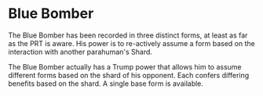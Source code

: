 # Blue Bomber

The Blue Bomber has been recorded in three distinct forms, at least as far as the PRT is aware. His power is to re-actively assume a form based on the interaction with another parahuman's Shard.

The Blue Bomber actually has a Trump power that allows him to assume different forms based on the shard of his opponent. Each confers differing benefits based on the shard. A single base form is available.